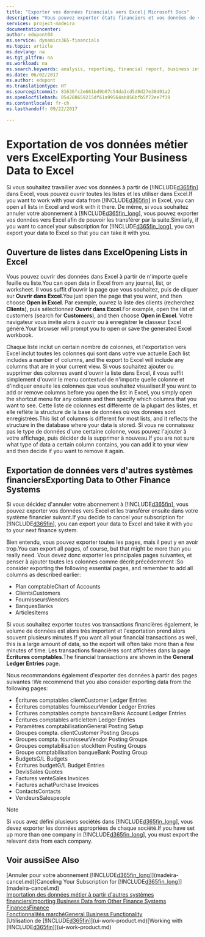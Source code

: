 ```yaml
---
title: "Exporter vos données Financials vers Excel| Microsoft Docs"
description: "Vous pouvez exporter états financiers et vos données de veille économique de Dynamics 365 for Financials vers Excel, ou ouvrir vos données Financials dans Excel."
services: project-madeira
documentationcenter: 
author: edupont04
ms.service: dynamics365-financials
ms.topic: article
ms.devlang: na
ms.tgt_pltfrm: na
ms.workload: na
ms.search.keywords: analysis, reporting, financial report, business intelligence, BI, Excel
ms.date: 06/02/2017
ms.author: edupont
ms.translationtype: HT
ms.sourcegitcommit: 81636fc2e661bd9b07c54da1cd5d0d27e30d01a2
ms.openlocfilehash: 054288659215df61a99564ab856bfb5f72ee7f39
ms.contentlocale: fr-ch
ms.lasthandoff: 09/22/2017

---
```

# <a name="exporting-your-business-data-to-excel"></a><span data-ttu-id="a2325-103">Exportation de vos données métier vers Excel</span><span class="sxs-lookup"><span data-stu-id="a2325-103">Exporting Your Business Data to Excel</span></span>
<span data-ttu-id="a2325-104">Si vous souhaitez travailler avec vos données à partir de [!INCLUDE[d365fin](includes/d365fin_md.md)] dans Excel, vous pouvez ouvrir toutes les listes et les utiliser dans Excel.</span><span class="sxs-lookup"><span data-stu-id="a2325-104">If you want to work with your data from [!INCLUDE[d365fin](includes/d365fin_md.md)] in Excel, you can open all lists in Excel and work with it there.</span></span> <span data-ttu-id="a2325-105">De même, si vous souhaitez annuler votre abonnement à [!INCLUDE[d365fin_long](includes/d365fin_long_md.md)], vous pouvez exporter vos données vers Excel afin de pouvoir les transférer par la suite.</span><span class="sxs-lookup"><span data-stu-id="a2325-105">Similarly, if you want to cancel your subscription for [!INCLUDE[d365fin_long](includes/d365fin_long_md.md)], you can export your data to Excel so that you can take it with you.</span></span>

## <a name="opening-lists-in-excel"></a><span data-ttu-id="a2325-106">Ouverture de listes dans Excel</span><span class="sxs-lookup"><span data-stu-id="a2325-106">Opening Lists in Excel</span></span>
<span data-ttu-id="a2325-107">Vous pouvez ouvrir des données dans Excel à partir de n'importe quelle feuille ou liste.</span><span class="sxs-lookup"><span data-stu-id="a2325-107">You can open data in Excel from any journal, list, or worksheet.</span></span> <span data-ttu-id="a2325-108">Il vous suffit d'ouvrir la page que vous souhaitez, puis de cliquer sur **Ouvrir dans Excel**.</span><span class="sxs-lookup"><span data-stu-id="a2325-108">You just open the page that you want, and then choose **Open in Excel**.</span></span> <span data-ttu-id="a2325-109">Par exemple, ouvrez la liste des clients (recherchez **Clients**), puis sélectionnez **Ouvrir dans Excel**.</span><span class="sxs-lookup"><span data-stu-id="a2325-109">For example, open the list of customers (search for **Customers**), and then choose **Open in Excel**.</span></span> <span data-ttu-id="a2325-110">Votre navigateur vous invite alors à ouvrir ou à enregistrer le classeur Excel généré.</span><span class="sxs-lookup"><span data-stu-id="a2325-110">Your browser will prompt you to open or save the generated Excel workbook.</span></span>  

<span data-ttu-id="a2325-111">Chaque liste inclut un certain nombre de colonnes, et l'exportation vers Excel inclut toutes les colonnes qui sont dans votre vue actuelle.</span><span class="sxs-lookup"><span data-stu-id="a2325-111">Each list includes a number of columns, and the export to Excel will include any columns that are in your current view.</span></span> <span data-ttu-id="a2325-112">Si vous souhaitez ajouter ou supprimer des colonnes avant d'ouvrir la liste dans Excel, il vous suffit simplement d'ouvrir le menu contextuel de n'importe quelle colonne et d'indiquer ensuite les colonnes que vous souhaitez visualiser.</span><span class="sxs-lookup"><span data-stu-id="a2325-112">If you want to add or remove columns before you open the list in Excel, you simply open the shortcut menu for any column and then specify which columns that you want to see.</span></span> <span data-ttu-id="a2325-113">Cette liste de colonnes est différente de la plupart des listes, et elle reflète la structure de la base de données où vos données sont enregistrées.</span><span class="sxs-lookup"><span data-stu-id="a2325-113">This list of columns is different for most lists, and it reflects the structure in the database where your data is stored.</span></span> <span data-ttu-id="a2325-114">Si vous ne connaissez pas le type de données d'une certaine colonne, vous pouvez l'ajouter à votre affichage, puis décider de la supprimer à nouveau.</span><span class="sxs-lookup"><span data-stu-id="a2325-114">If you are not sure what type of data a certain column contains, you can add it to your view and then decide if you want to remove it again.</span></span>  

## <a name="exporting-data-to-other-finance-systems"></a><span data-ttu-id="a2325-115">Exportation de données vers d'autres systèmes financiers</span><span class="sxs-lookup"><span data-stu-id="a2325-115">Exporting Data to Other Finance Systems</span></span>
<span data-ttu-id="a2325-116">Si vous décidez d'annuler votre abonnement à [!INCLUDE[d365fin](includes/d365fin_md.md)], vous pouvez exporter vos données vers Excel et les transférer ensuite dans votre système financier suivant.</span><span class="sxs-lookup"><span data-stu-id="a2325-116">If you decide to cancel your subscription for [!INCLUDE[d365fin](includes/d365fin_md.md)], you can export your data to Excel and take it with you to your next finance system.</span></span>  

<span data-ttu-id="a2325-117">Bien entendu, vous pouvez exporter toutes les pages, mais il peut y en avoir trop.</span><span class="sxs-lookup"><span data-stu-id="a2325-117">You can export all pages, of course, but that might be more than you really need.</span></span> <span data-ttu-id="a2325-118">Vous devez donc exporter les principales pages suivantes, et penser à ajouter toutes les colonnes comme décrit précédemment :</span><span class="sxs-lookup"><span data-stu-id="a2325-118">So consider exporting the following essential pages, and remember to add all columns as described earlier:</span></span>  

* <span data-ttu-id="a2325-119">Plan comptable</span><span class="sxs-lookup"><span data-stu-id="a2325-119">Chart of Accounts</span></span>  
* <span data-ttu-id="a2325-120">Clients</span><span class="sxs-lookup"><span data-stu-id="a2325-120">Customers</span></span>  
* <span data-ttu-id="a2325-121">Fournisseurs</span><span class="sxs-lookup"><span data-stu-id="a2325-121">Vendors</span></span>  
* <span data-ttu-id="a2325-122">Banques</span><span class="sxs-lookup"><span data-stu-id="a2325-122">Banks</span></span>  
* <span data-ttu-id="a2325-123">Articles</span><span class="sxs-lookup"><span data-stu-id="a2325-123">Items</span></span>  

<span data-ttu-id="a2325-124">Si vous souhaitez exporter toutes vos transactions financières également, le volume de données est alors très important et l'exportation prend alors souvent plusieurs minutes.</span><span class="sxs-lookup"><span data-stu-id="a2325-124">If you want all your financial transactions as well, this is a large amount of data, so the export will often take more than a few minutes of time.</span></span> <span data-ttu-id="a2325-125">Les transactions financières sont affichées dans la page **Écritures comptables**.</span><span class="sxs-lookup"><span data-stu-id="a2325-125">The financial transactions are shown in the **General Ledger Entries** page.</span></span>  

<span data-ttu-id="a2325-126">Nous recommandons également d'exporter des données à partir des pages suivantes :</span><span class="sxs-lookup"><span data-stu-id="a2325-126">We recommend that you also consider exporting data from the following pages:</span></span>  

* <span data-ttu-id="a2325-127">Écritures comptables client</span><span class="sxs-lookup"><span data-stu-id="a2325-127">Customer Ledger Entries</span></span>  
* <span data-ttu-id="a2325-128">Écritures comptables fournisseur</span><span class="sxs-lookup"><span data-stu-id="a2325-128">Vendor Ledger Entries</span></span>  
* <span data-ttu-id="a2325-129">Écritures comptables compte bancaire</span><span class="sxs-lookup"><span data-stu-id="a2325-129">Bank Account Ledger Entries</span></span>  
* <span data-ttu-id="a2325-130">Écritures comptables article</span><span class="sxs-lookup"><span data-stu-id="a2325-130">Item Ledger Entries</span></span>  
* <span data-ttu-id="a2325-131">Paramètres comptabilisation</span><span class="sxs-lookup"><span data-stu-id="a2325-131">General Posting Setup</span></span>  
* <span data-ttu-id="a2325-132">Groupes compta. client</span><span class="sxs-lookup"><span data-stu-id="a2325-132">Customer Posting Groups</span></span>  
* <span data-ttu-id="a2325-133">Groupes compta. fournisseur</span><span class="sxs-lookup"><span data-stu-id="a2325-133">Vendor Posting Groups</span></span>  
* <span data-ttu-id="a2325-134">Groupes comptabilisation stock</span><span class="sxs-lookup"><span data-stu-id="a2325-134">Item Posting Groups</span></span>  
* <span data-ttu-id="a2325-135">Groupe comptabilisation banque</span><span class="sxs-lookup"><span data-stu-id="a2325-135">Bank Posting Group</span></span>  
* <span data-ttu-id="a2325-136">Budgets</span><span class="sxs-lookup"><span data-stu-id="a2325-136">G/L Budgets</span></span>  
* <span data-ttu-id="a2325-137">Écritures budget</span><span class="sxs-lookup"><span data-stu-id="a2325-137">G/L Budget Entries</span></span>  
* <span data-ttu-id="a2325-138">Devis</span><span class="sxs-lookup"><span data-stu-id="a2325-138">Sales Quotes</span></span>  
* <span data-ttu-id="a2325-139">Factures vente</span><span class="sxs-lookup"><span data-stu-id="a2325-139">Sales Invoices</span></span>  
* <span data-ttu-id="a2325-140">Factures achat</span><span class="sxs-lookup"><span data-stu-id="a2325-140">Purchase Invoices</span></span>  
* <span data-ttu-id="a2325-141">Contacts</span><span class="sxs-lookup"><span data-stu-id="a2325-141">Contacts</span></span>  
* <span data-ttu-id="a2325-142">Vendeurs</span><span class="sxs-lookup"><span data-stu-id="a2325-142">Salespeople</span></span>  

> [!NOTE]  
>   <span data-ttu-id="a2325-143">Si vous avez défini plusieurs sociétés dans [!INCLUDE[d365fin_long](includes/d365fin_long_md.md)], vous devez exporter les données appropriées de chaque société.</span><span class="sxs-lookup"><span data-stu-id="a2325-143">If you have set up more than one company in [!INCLUDE[d365fin_long](includes/d365fin_long_md.md)], you must export the relevant data from each company.</span></span>

## <a name="see-also"></a><span data-ttu-id="a2325-144">Voir aussi</span><span class="sxs-lookup"><span data-stu-id="a2325-144">See Also</span></span>
<span data-ttu-id="a2325-145">[Annuler pour votre abonnement [!INCLUDE[d365fin_long](includes/d365fin_long_md.md)]](madeira-cancel.md)</span><span class="sxs-lookup"><span data-stu-id="a2325-145">[Canceling Your Subscription for [!INCLUDE[d365fin_long](includes/d365fin_long_md.md)]](madeira-cancel.md)</span></span>  
[<span data-ttu-id="a2325-146">Importation des données métier à partir d'autres systèmes financiers</span><span class="sxs-lookup"><span data-stu-id="a2325-146">Importing Business Data from Other Finance Systems</span></span>](upload-data.md)  
[<span data-ttu-id="a2325-147">Finances</span><span class="sxs-lookup"><span data-stu-id="a2325-147">Finance</span></span>](finance.md)  
[<span data-ttu-id="a2325-148">Fonctionnalités marché</span><span class="sxs-lookup"><span data-stu-id="a2325-148">General Business Functionality</span></span>](ui-across-business-areas.md)  
<span data-ttu-id="a2325-149">[Utilisation de [!INCLUDE[d365fin](includes/d365fin_md.md)]](ui-work-product.md)</span><span class="sxs-lookup"><span data-stu-id="a2325-149">[Working with [!INCLUDE[d365fin](includes/d365fin_md.md)]](ui-work-product.md)</span></span>  

